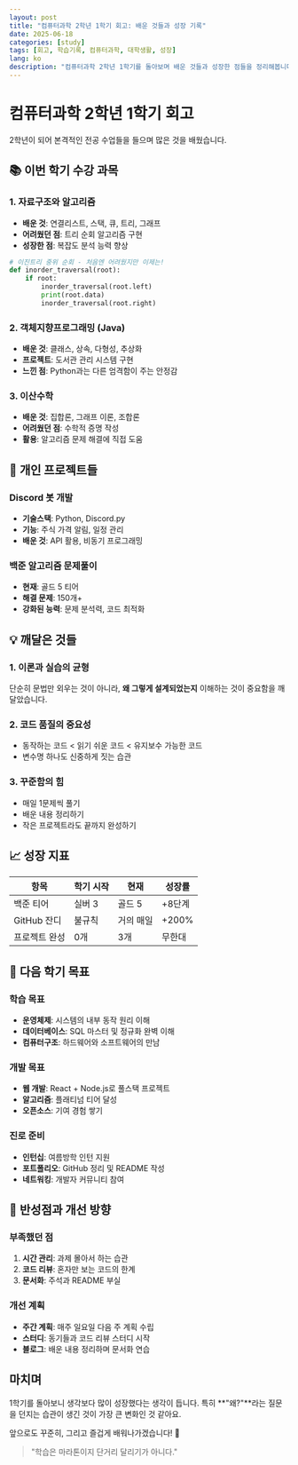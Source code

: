 ```yaml
---
layout: post
title: "컴퓨터과학 2학년 1학기 회고: 배운 것들과 성장 기록"
date: 2025-06-18
categories: [study]
tags: [회고, 학습기록, 컴퓨터과학, 대학생활, 성장]
lang: ko
description: "컴퓨터과학 2학년 1학기를 돌아보며 배운 것들과 성장한 점들을 정리해봅니다."
---
```


# 컴퓨터과학 2학년 1학기 회고

2학년이 되어 본격적인 전공 수업들을 들으며 많은 것을 배웠습니다.

## 📚 이번 학기 수강 과목

### 1. 자료구조와 알고리즘
- **배운 것**: 연결리스트, 스택, 큐, 트리, 그래프
- **어려웠던 점**: 트리 순회 알고리즘 구현
- **성장한 점**: 복잡도 분석 능력 향상

```python
# 이진트리 중위 순회 - 처음엔 어려웠지만 이제는!
def inorder_traversal(root):
    if root:
        inorder_traversal(root.left)
        print(root.data)
        inorder_traversal(root.right)
```

### 2. 객체지향프로그래밍 (Java)
- **배운 것**: 클래스, 상속, 다형성, 추상화
- **프로젝트**: 도서관 관리 시스템 구현
- **느낀 점**: Python과는 다른 엄격함이 주는 안정감

### 3. 이산수학
- **배운 것**: 집합론, 그래프 이론, 조합론
- **어려웠던 점**: 수학적 증명 작성
- **활용**: 알고리즘 문제 해결에 직접 도움

## 🎯 개인 프로젝트들

### Discord 봇 개발
- **기술스택**: Python, Discord.py
- **기능**: 주식 가격 알림, 일정 관리
- **배운 것**: API 활용, 비동기 프로그래밍

### 백준 알고리즘 문제풀이
- **현재**: 골드 5 티어
- **해결 문제**: 150개+
- **강화된 능력**: 문제 분석력, 코드 최적화

## 💡 깨달은 것들

### 1. 이론과 실습의 균형
단순히 문법만 외우는 것이 아니라, **왜 그렇게 설계되었는지** 이해하는 것이 중요함을 깨달았습니다.

### 2. 코드 품질의 중요성
- 동작하는 코드 < 읽기 쉬운 코드 < 유지보수 가능한 코드
- 변수명 하나도 신중하게 짓는 습관

### 3. 꾸준함의 힘
- 매일 1문제씩 풀기
- 배운 내용 정리하기
- 작은 프로젝트라도 끝까지 완성하기

## 📈 성장 지표

| 항목 | 학기 시작 | 현재 | 성장률 |
|-----|---------|------|--------|
| 백준 티어 | 실버 3 | 골드 5 | +8단계 |
| GitHub 잔디 | 불규칙 | 거의 매일 | +200% |
| 프로젝트 완성 | 0개 | 3개 | 무한대 |

## 🎯 다음 학기 목표

### 학습 목표
- **운영체제**: 시스템의 내부 동작 원리 이해
- **데이터베이스**: SQL 마스터 및 정규화 완벽 이해
- **컴퓨터구조**: 하드웨어와 소프트웨어의 만남

### 개발 목표
- **웹 개발**: React + Node.js로 풀스택 프로젝트
- **알고리즘**: 플래티넘 티어 달성
- **오픈소스**: 기여 경험 쌓기

### 진로 준비
- **인턴십**: 여름방학 인턴 지원
- **포트폴리오**: GitHub 정리 및 README 작성
- **네트워킹**: 개발자 커뮤니티 참여

## 🤔 반성점과 개선 방향

### 부족했던 점
1. **시간 관리**: 과제 몰아서 하는 습관
2. **코드 리뷰**: 혼자만 보는 코드의 한계
3. **문서화**: 주석과 README 부실

### 개선 계획
- **주간 계획**: 매주 일요일 다음 주 계획 수립
- **스터디**: 동기들과 코드 리뷰 스터디 시작
- **블로그**: 배운 내용 정리하며 문서화 연습

## 마치며

1학기를 돌아보니 생각보다 많이 성장했다는 생각이 듭니다. 
특히 **"왜?"**라는 질문을 던지는 습관이 생긴 것이 가장 큰 변화인 것 같아요.

앞으로도 꾸준히, 그리고 즐겁게 배워나가겠습니다! 💪

> "학습은 마라톤이지 단거리 달리기가 아니다."
